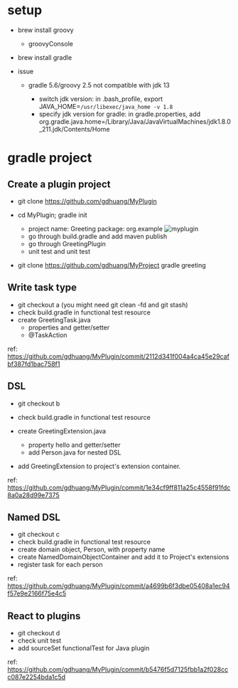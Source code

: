# setup
- brew install groovy

  - groovyConsole

- brew install gradle

- issue 
  - gradle 5.6/groovy 2.5 not compatible with jdk 13

    * switch jdk version: in .bash_profile, export JAVA_HOME=`/usr/libexec/java_home -v 1.8`
    * specify jdk version for gradle: in gradle.properties, add org.gradle.java.home=/Library/Java/JavaVirtualMachines/jdk1.8.0_211.jdk/Contents/Home


# gradle project

## Create a plugin project
- git clone https://github.com/gdhuang/MyPlugin

- cd MyPlugin; gradle init
  - project name: Greeting
    package: org.example
![myplugin](./myplugin.png)

  * go through build.gradle and add maven publish
  * go through GreetingPlugin
  * unit test and unit test

* git clone https://github.com/gdhuang/MyProject
  gradle greeting


## Write task type
- git checkout a (you might need git clean -fd and git stash)
- check build.gradle in functional test resource
- create GreetingTask.java
  - properties and getter/setter
  - @TaskAction

ref: https://github.com/gdhuang/MyPlugin/commit/2112d341f004a4ca45e29cafbf387fd1bac758f1

## DSL
- git checkout b
- check build.gradle in functional test resource
- create GreetingExtension.java
  - property hello and getter/setter
  - add Person.java for nested DSL
  
- add GreetingExtension to project's extension container.
  
ref: https://github.com/gdhuang/MyPlugin/commit/1e34cf9ff811a25c4558f91fdc8a0a28d99e7375

## Named DSL 
- git checkout c
- check build.gradle in functional test resource
- create domain object, Person, with property name
- create NamedDomainObjectContainer<person> and
  add it to Project's extensions
- register task for each person  

ref: https://github.com/gdhuang/MyPlugin/commit/a4699b6f3dbe05408a1ec94f57e9e2166f75e4c5

## React to plugins
- git checkout d
- check unit test
- add sourceSet functionalTest for Java plugin

ref: https://github.com/gdhuang/MyPlugin/commit/b5476f5d7125fbb1a2f028ccc087e2254bda1c5d

